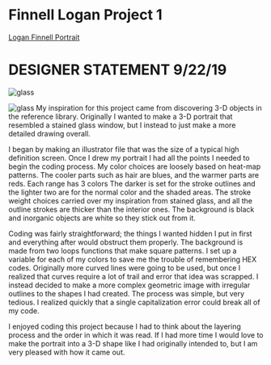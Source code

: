 # Finnell Logan Project 1
[Logan Finnell Portrait](https://creativecodingart2210fall2019section2.github.io/Finnell_Logan_ART2210/Projects/Final/Final.html)

# DESIGNER STATEMENT 9/22/19

![glass](https://loganfinnell.github.io/Finnell_Logan_ART2210/Projects/Final/assets/artref.png)

![glass](https://loganfinnell.github.io/Finnell_Logan_ART2210/Projects/Final/assets/gameref.png)
My inspiration for this project came from discovering 3-D objects in the reference library. Originally I wanted to make a 3-D portrait that resembled a stained glass window, but I instead to just make a more detailed drawing overall. 

I began by making an illustrator file that was the size of a typical high definition screen. Once I drew my portrait I had all the points I needed to begin  the coding process. My color choices are loosely based on heat-map patterns. The cooler parts such as hair are blues, and the warmer parts are reds. Each range has 3 colors The darker is set for the stroke outlines and the lighter two are for the normal color and the shaded areas. The stroke weight choices carried over my inspiration from stained glass, and all the outline strokes are thicker than the interior ones. The background is black and inorganic objects are white so they stick out from it. 

Coding was fairly straightforward; the things I wanted hidden I put in first and everything after would obstruct them properly. The background is made from two loops functions that make square patterns. I set up a variable for each of my colors to save me the trouble of remembering HEX codes. Originally more curved lines were going to be used, but once I realized that curves require a lot of trail and error that idea was scrapped. I instead decided to make a more complex geometric image with irregular outlines to the shapes I had created. The process was simple, but very tedious. I realized quickly that a single capitalization error could break all of my code. 

I enjoyed coding this project because I had to think about the layering process and the order in which it was read. If I had more time I would love to make the portrait into a 3-D shape like I had originally intended to, but I am very pleased with how it came out.